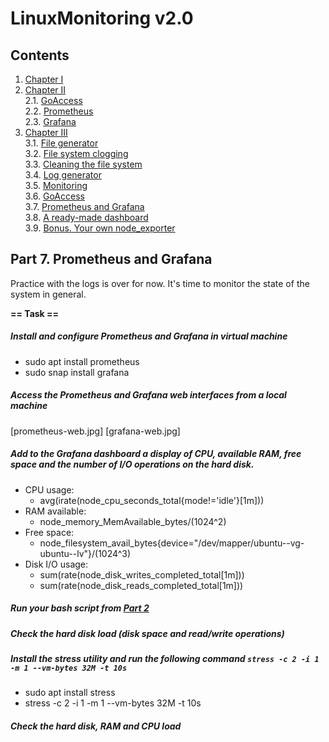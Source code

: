 # LinuxMonitoring v2.0

## Contents

1. [Chapter I](#chapter-i) 
2. [Chapter II](#chapter-ii) \
    2.1. [GoAccess](#goaccess) \
    2.2. [Prometheus](#prometheus) \
    2.3. [Grafana](#grafana)
3. [Chapter III](#chapter-iii) \
    3.1. [File generator](#part-1-file-generator)  
    3.2. [File system clogging](#part-2-file-system-clogging)  
    3.3. [Cleaning the file system](#part-3-cleaning-the-file-system)  
    3.4. [Log generator](#part-4-log-generator)  
    3.5. [Monitoring](#part-5-monitoring)  
    3.6. [GoAccess](#part-6-goaccess)  
    3.7. [Prometheus and Grafana](#part-7-prometheus-and-grafana)  
    3.8. [A ready-made dashboard](#part-8-a-ready-made-dashboard)  
    3.9. [Bonus. Your own node_exporter](#part-9-bonus-your-own-node_exporter)  


## Part 7. **Prometheus** and **Grafana**

Practice with the logs is over for now. It's time to monitor the state of the system in general.

**== Task ==**

##### Install and configure **Prometheus** and **Grafana** in virtual machine
- sudo apt install prometheus
- sudo snap install grafana
##### Access the **Prometheus** and **Grafana** web interfaces from a local machine
[prometheus-web.jpg]
[grafana-web.jpg]
##### Add to the **Grafana** dashboard a display of CPU, available RAM, free space and the number of I/O operations on the hard disk.
- CPU usage:
    - avg(irate(node_cpu_seconds_total{mode!='idle'}[1m]))
- RAM available:
    - node_memory_MemAvailable_bytes/(1024^2)
- Free space:
    - node_filesystem_avail_bytes{device="/dev/mapper/ubuntu--vg-ubuntu--lv"}/(1024^3)
- Disk I/O usage:
    - sum(rate(node_disk_writes_completed_total[1m]))
    - sum(rate(node_disk_reads_completed_total[1m]))

##### Run your bash script from [Part 2](#part-2-file-system-clogging)
##### Check the hard disk load (disk space and read/write operations)

##### Install the **stress** utility and run the following command `stress -c 2 -i 1 -m 1 --vm-bytes 32M -t 10s`
- sudo apt install stress
- stress -c 2 -i 1 -m 1 --vm-bytes 32M -t 10s
##### Check the hard disk, RAM and CPU load

